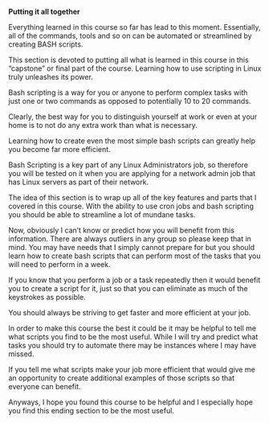 <strong>Putting it all together</strong>

Everything learned in this course so far has lead to this moment. Essentially, all of the commands, tools and so on can be automated or streamlined by creating BASH scripts.

This section is devoted to putting all what is learned in this course in this “capstone” or final part of the course.
Learning how to use scripting in Linux truly unleashes its power.

Bash scripting is a way for you or anyone to perform complex tasks with just one or two commands as opposed to potentially 10 to 20 commands.

Clearly, the best way for you to distinguish yourself at work or even at your home is to not do any extra work than what is necessary.

Learning how to create even the most simple bash scripts can greatly help you become far more efficient.

Bash Scripting is a key part of any Linux Administrators job, so therefore you will be tested on it when you are applying for a network admin job that has Linux servers as part of their network.

The idea of this section is to wrap up all of the key features and parts that I covered in this course.
With the ability to use cron jobs and bash scripting you should be able to streamline a lot of mundane tasks.

Now, obviously I can’t know or predict how you will benefit from this information. There are always outliers in any group so please keep that in mind. You may have needs that I simply cannot prepare for but you should learn how to create bash scripts that can perform most of the tasks that you will need to perform in a week.

If you know that you perform a job or a task repeatedly then it would benefit you to create a script for it, just so that you can eliminate as much of the keystrokes as possible.

You should always be striving to get faster and more efficient at your job.

In order to make this course the best it could be it may be helpful to tell me what scripts you find to be the most useful.
While I will try and predict what tasks you should try to automate there may be instances where I may have missed.

If you tell me what scripts make your job more efficient that would give me an opportunity to create additional examples of those scripts so that everyone can benefit.

Anyways, I hope you found this course to be helpful and I especially hope you find this ending section to be the most useful.


